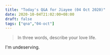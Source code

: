 ```yaml
---
title: "Today's Q&A for Jiayee (04 Oct 2020)"
date: 2020-10-04T21:02:00+08:00
draft: false
tags: ["qna","04-oct"]
---
```

> In three words, describe your love life.

I'm undeserving.

